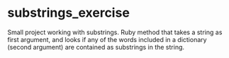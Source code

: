 # substrings_exercise
Small project working with substrings. Ruby method that takes a string as first argument, and looks if any of the words included in a dictionary (second argument) are contained as substrings in the string.
